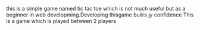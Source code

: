 this is a simple game named tic tac toe which is not much useful but as a beginner in web developming.Developing thisgame builrs jy confidence
This is a game which is played between 2 players 
